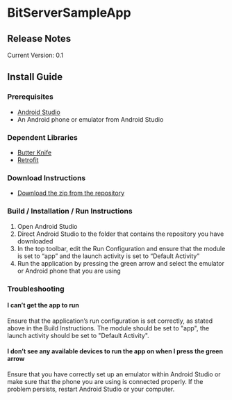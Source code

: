 # BitServerSampleApp

## Release Notes
Current Version: 0.1

## Install Guide

### Prerequisites
* [Android Studio](https://developer.android.com/studio/index.html)
* An Android phone or emulator from Android Studio

### Dependent Libraries
* [Butter Knife](http://jakewharton.github.io/butterknife/)
* [Retrofit](http://square.github.io/retrofit/)

### Download Instructions
* [Download the zip from the repository](https://github.com/quintonj/BitServerSampleApp/archive/master.zip)

### Build / Installation / Run Instructions 
1. Open Android Studio
2. Direct Android Studio to the folder that contains the repository you have downloaded
3. In the top toolbar, edit the Run Configuration and ensure that the module is set to “app” and the launch activity is set to “Default Activity”
4. Run the application by pressing the green arrow and select the emulator or Android phone that you are using

### Troubleshooting
#### I can’t get the app to run
Ensure that the application’s run configuration is set correctly, as stated above in the Build Instructions. The module should be set to "app", the launch activity should be set to "Default Activity".

#### I don’t see any available devices to run the app on when I press the green arrow
Ensure that you have correctly set up an emulator within Android Studio or make sure that the phone you are using is connected properly. If the problem persists, restart Android Studio or your computer.


